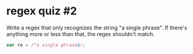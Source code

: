 # regex quiz #2

Write a regex that only recognizes the string "a single phrase". If there's anything more or less than that, the regex shouldn't match.

```js
var re = /^a single phrase$/;
```